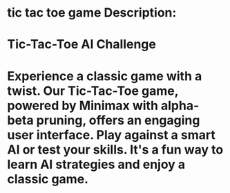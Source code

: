 # tic tac toe game Description:
# Tic-Tac-Toe AI Challenge

# Experience a classic game with a twist. Our Tic-Tac-Toe game, powered by Minimax with alpha-beta pruning, offers an engaging user interface. Play against a smart AI or test your skills. It's a fun way to learn AI strategies and enjoy a classic game.